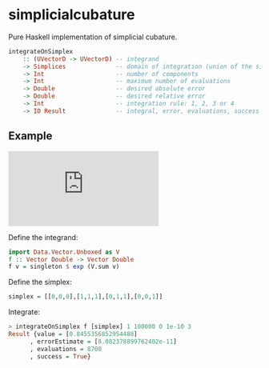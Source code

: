 # simplicialcubature

Pure Haskell implementation of simplicial cubature.

```haskell
integrateOnSimplex
    :: (UVectorD -> UVectorD) -- integrand
    -> Simplices              -- domain of integration (union of the simplices)
    -> Int                    -- number of components
    -> Int                    -- maximum number of evaluations
    -> Double                 -- desired absolute error
    -> Double                 -- desired relative error
    -> Int                    -- integration rule: 1, 2, 3 or 4
    -> IO Result              -- integral, error, evaluations, success
```

## Example

![equation](http://latex.codecogs.com/gif.latex?%5Cint_0%5E1%5Cint_0%5Ex%5Cint_0%5Ey%5Cexp%28x+y+z%29%5C,%5Cmathrm%7Bd%7Dz%5C,%5Cmathrm%7Bd%7Dy%5C,%5Cmathrm%7Bd%7Dx=%5Cfrac%7B1%7D%7B6%7D%28e-1%29%5E3%5Capprox%20.8455356853)

Define the integrand:

```haskell
import Data.Vector.Unboxed as V
f :: Vector Double -> Vector Double
f v = singleton $ exp (V.sum v)
```

Define the simplex:

```haskell
simplex = [[0,0,0],[1,1,1],[0,1,1],[0,0,1]]
```

Integrate:

```haskell
> integrateOnSimplex f [simplex] 1 100000 0 1e-10 3
Result {value = [0.8455356852954488]
      , errorEstimate = [8.082378899762402e-11]
      , evaluations = 8700
      , success = True}
```
